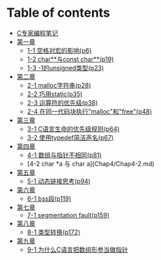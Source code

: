 # Table of contents

* [C专家编程笔记](README.md)
* [第一章]()
    * [1-1 空格对宏的影响(p6)](Chap1/Chap1-1.md)
    * [1-2 char\*\*与const char\*\*(p19)](Chap1/Chap1-2.md)
    * [1-3 -1的unsigned类型(p23)](Chap1/Chap1-3.md)
* [第二章]()
    * [2-1 malloc字符串(p28)](Chap2/Chap2-1.md)
    * [2-2 巧用static(p35)](Chap2/Chap2-2.md)
    * [2-3 运算符的优先级(p38)](Chap2/Chap2-3.md)
    * [2-4 在同一代码块执行"malloc"和"free"(p48)](Chap2/Chap2-4.md)
* [第三章]()
    * [3-1 C语言生命的优先级规则(p64)](Chap3/Chap3-1.md)
    * [3-2 使用typedef简洁声名(p67)](Chap3/Chap3-2.md)
* [第四章]()
    * [4-1 数组与指针不相同(p81)](Chap4/Chap4-1.md)
    * [4-2 char *a 与 char a[](p83)](Chap4/Chap4-2.md)
* [第五章]()
    * [5-1 动态链接思考(p94)](Chap5/Chap5-1.md)
* [第六章]()
    * [6-1 bss段(p119)](Chap6/Chap6-1.md)
* [第七章]()
    * [7-1 segmentation fault(p159)](Chap7/Chap7-1.md)
* [第八章]()
    * [8-1 类型转换(p172)](Chap8/Chap8-1.md)
* [第九章]()
    * [9-1 为什么C语言把数组形参当做指针](Chap9/Chap9-1.md)
    
